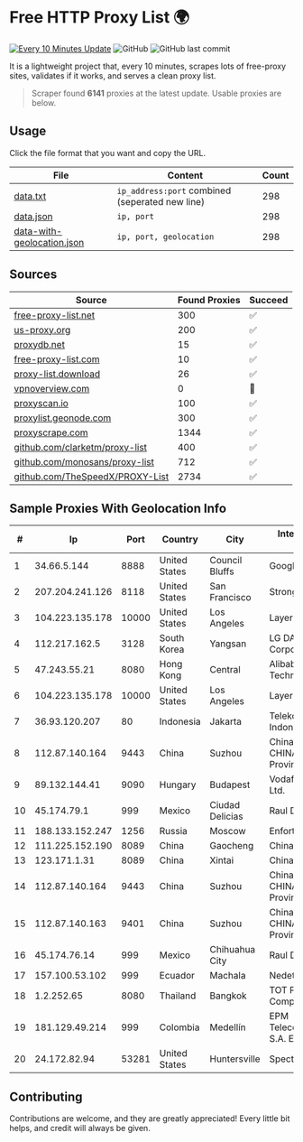 
# Free HTTP Proxy List 🌍

[![Every 10 Minutes Update](https://github.com/mertguvencli/http-proxy-list/actions/workflows/main.yml/badge.svg?branch=main)](https://github.com/mertguvencli/http-proxy-list/actions/workflows/main.yml)
![GitHub](https://img.shields.io/github/license/mertguvencli/http-proxy-list)
![GitHub last commit](https://img.shields.io/github/last-commit/mertguvencli/http-proxy-list)

It is a lightweight project that, every 10 minutes, scrapes lots of free-proxy sites, validates if it works, and serves a clean proxy list.


> Scraper found **6141** proxies at the latest update. Usable proxies are below.

## Usage

Click the file format that you want and copy the URL.


|File|Content|Count|
|----|-------|-----|
|[data.txt](https://raw.githubusercontent.com/mertguvencli/http-proxy-list/main/proxy-list/data.txt)|`ip_address:port` combined (seperated new line)|298|
|[data.json](https://raw.githubusercontent.com/mertguvencli/http-proxy-list/main/proxy-list/data.json)|`ip, port`|298|
|[data-with-geolocation.json](https://raw.githubusercontent.com/mertguvencli/http-proxy-list/main/proxy-list/data-with-geolocation.json)|`ip, port, geolocation`|298|

## Sources

|Source|Found Proxies|Succeed|
|------|-------------|-------|
|[free-proxy-list.net](https://free-proxy-list.net)|300|✅|
|[us-proxy.org](https://www.us-proxy.org)|200|✅|
|[proxydb.net](http://proxydb.net)|15|✅|
|[free-proxy-list.com](https://free-proxy-list.com/?page=&port=&type%5B%5D=http&type%5B%5D=https&up_time=0&search=Search)|10|✅|
|[proxy-list.download](https://www.proxy-list.download/HTTP)|26|✅|
|[vpnoverview.com](https://vpnoverview.com/privacy/anonymous-browsing/free-proxy-servers)|0|🚫|
|[proxyscan.io](https://www.proxyscan.io)|100|✅|
|[proxylist.geonode.com](https://proxylist.geonode.com/api/proxy-list?limit=300&page=1&sort_by=lastChecked&sort_type=desc&protocols=http,https)|300|✅|
|[proxyscrape.com](https://api.proxyscrape.com/v2/?request=displayproxies&protocol=http&timeout=10000&country=all&ssl=all&anonymity=all)|1344|✅|
|[github.com/clarketm/proxy-list](https://raw.githubusercontent.com/clarketm/proxy-list/master/proxy-list-raw.txt)|400|✅|
|[github.com/monosans/proxy-list](https://raw.githubusercontent.com/monosans/proxy-list/main/proxies/http.txt)|712|✅|
|[github.com/TheSpeedX/PROXY-List](https://raw.githubusercontent.com/TheSpeedX/PROXY-List/master/http.txt)|2734|✅|


## Sample Proxies With Geolocation Info

|#|Ip|Port|Country|City|Internet Service Provider|
|-|--|----|-------|----|-------------------------|
|1|34.66.5.144|8888|United States|Council Bluffs|Google LLC|
|2|207.204.241.126|8118|United States|San Francisco|Strong Technology|
|3|104.223.135.178|10000|United States|Los Angeles|LayerHost|
|4|112.217.162.5|3128|South Korea|Yangsan|LG DACOM Corporation|
|5|47.243.55.21|8080|Hong Kong|Central|Alibaba (US) Technology Co., Ltd.|
|6|104.223.135.178|10000|United States|Los Angeles|LayerHost|
|7|36.93.120.207|80|Indonesia|Jakarta|Telekomunikasi Indonesia|
|8|112.87.140.164|9443|China|Suzhou|China Unicom CHINA169 Jiangsu Province Network|
|9|89.132.144.41|9090|Hungary|Budapest|Vodafone Hungary Ltd.|
|10|45.174.79.1|999|Mexico|Ciudad Delicias|Raul Duarte Urita|
|11|188.133.152.247|1256|Russia|Moscow|Enforta-MSK|
|12|111.225.152.190|8089|China|Gaocheng|Chinanet|
|13|123.171.1.31|8089|China|Xintai|Chinanet|
|14|112.87.140.164|9443|China|Suzhou|China Unicom CHINA169 Jiangsu Province Network|
|15|112.87.140.163|9401|China|Suzhou|China Unicom CHINA169 Jiangsu Province Network|
|16|45.174.76.14|999|Mexico|Chihuahua City|Raul Duarte Urita|
|17|157.100.53.102|999|Ecuador|Machala|Nedetel S.A.|
|18|1.2.252.65|8080|Thailand|Bangkok|TOT Public Company Limited|
|19|181.129.49.214|999|Colombia|Medellín|EPM Telecomunicaciones S.A. E.S.P.|
|20|24.172.82.94|53281|United States|Huntersville|Spectrum|



## Contributing

Contributions are welcome, and they are greatly appreciated! Every
little bit helps, and credit will always be given.

